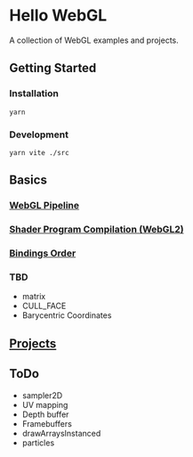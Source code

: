 # Hello WebGL

A collection of WebGL examples and projects.

## Getting Started

### Installation

```shell
yarn
```

### Development

```shell
yarn vite ./src
```

## Basics

### [WebGL Pipeline](./docs/webgl-pipeline.md)

### [Shader Program Compilation (WebGL2)](./docs/shader-program-compilation.md)

### [Bindings Order](./docs/bindings-order.md)

### TBD

- matrix
- CULL_FACE
- Barycentric Coordinates

## [Projects](./src/index.html)

## ToDo

- sampler2D
- UV mapping
- Depth buffer
- Framebuffers
- drawArraysInstanced
- particles
